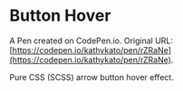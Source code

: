 # Button Hover

A Pen created on CodePen.io. Original URL: [https://codepen.io/kathykato/pen/rZRaNe](https://codepen.io/kathykato/pen/rZRaNe).

Pure CSS (SCSS) arrow button hover effect.